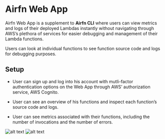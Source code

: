 # Airfn Web App

Airfn Web App is a supplement to **Airfn CLI** where users can view metrics and logs of their deployed Lambdas instantly without navigating through AWS’s plethora of services for easier debugging and management of their Lambda functions.

Users can look at individual functions to see function source code and logs for debugging purposes.

## Setup

* User can sign up and log into his account with mutli-factor authentication options on the Web App through AWS’ authorization service, AWS Cognito.

* User can see an overview of his functions and inspect each function’s source code and logs.

* User can see metrics associated with their functions, including the number of invocations and the number of errors.

![alt text](https://s3.amazonaws.com/poly-screenshots.angel.co/Project/20/1013350/954b61538d818b4302bca271bd0e0a6e-original.png)
![alt text](https://s3.amazonaws.com/poly-screenshots.angel.co/Project/20/1013350/0258cd6d20f9d19da0778b6945b0cf3a-original.png)
